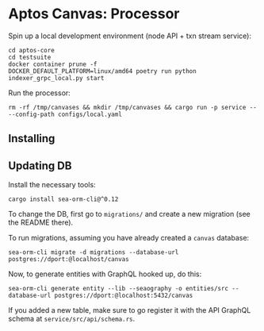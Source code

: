 # Aptos Canvas: Processor

Spin up a local development environment (node API + txn stream service):
```
cd aptos-core
cd testsuite
docker container prune -f
DOCKER_DEFAULT_PLATFORM=linux/amd64 poetry run python indexer_grpc_local.py start
```

Run the processor:
```
rm -rf /tmp/canvases && mkdir /tmp/canvases && cargo run -p service -- --config-path configs/local.yaml
```

## Installing

## Updating DB
Install the necessary tools:
```
cargo install sea-orm-cli@^0.12
```

To change the DB, first go to `migrations/` and create a new migration (see the README there).

To run migrations, assuming you have already created a `canvas` database:
```
sea-orm-cli migrate -d migrations --database-url postgres://dport:@localhost/canvas
```

Now, to generate entities with GraphQL hooked up, do this:
```
sea-orm-cli generate entity --lib --seaography -o entities/src --database-url postgres://dport:@localhost:5432/canvas
```

If you added a new table, make sure to go register it with the API GraphQL schema at `service/src/api/schema.rs`.
